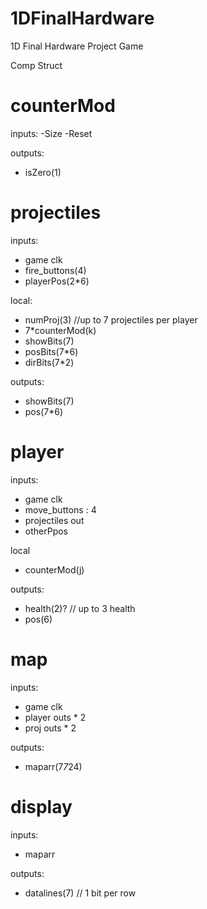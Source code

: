 # 1DFinalHardware
1D Final Hardware Project Game

Comp Struct

counterMod
==========
inputs:
-Size
-Reset

outputs:
- isZero(1)

projectiles
===========
inputs:
- game clk
- fire_buttons(4)
- playerPos(2*6)

local:
- numProj(3) //up to 7 projectiles per player
- 7*counterMod(k)
- showBits(7)
- posBits(7*6)
- dirBits(7*2)

outputs:
- showBits(7)
- pos(7*6)


player
======
inputs:
- game clk
- move_buttons : 4
- projectiles out
- otherPpos

local
- counterMod(j)

outputs:
- health(2)? // up to 3 health
- pos(6)


map
===
inputs:
- game clk
- player outs * 2
- proj outs * 2

outputs:
- maparr(7*7*24)


display
=======
inputs:
- maparr

outputs:
- datalines(7) // 1 bit per row


